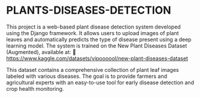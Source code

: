 # PLANTS-DISEASES-DETECTION
This project is a web-based plant disease detection system developed using the Django framework. It allows users to upload images of plant leaves and automatically predicts the type of disease present using a deep learning model. The system is trained on the New Plant Diseases Dataset (Augmented), available at:
🔗 https://www.kaggle.com/datasets/vipoooool/new-plant-diseases-dataset

This dataset contains a comprehensive collection of plant leaf images labeled with various diseases. The goal is to provide farmers and agricultural experts with an easy-to-use tool for early disease detection and crop health monitoring.
